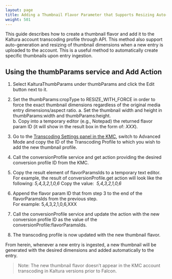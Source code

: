 ```yaml
---
layout: page
title: Adding a Thumbnail Flavor Parameter that Supports Resizing Auto-generated Thumbnails
weight: 501
---
```


This guide describes how to create a thumbnail flavor and add it to the Kaltura account transcoding profile through API. This method also support auto-generation and resizing of thumbnail dimensions when a new entry is uploaded to the account. This is a useful method to automatically create specific thumbnails upon entry ingestion.

## Using the thumbParams service and Add Action  

1.  Select KalturaThumbParams under thumbParams and click the Edit button next to it.
2.  Set the thumbParams:cropType to RESIZE\_WITH\_FORCE in order to force the exact thumbnail dimensions regardless of the original media entry dimensions/aspect ratio.
    a.  Set the thumbnail width and height in thumbParams:width and thumbParams:height.  
    b.  Copy into a temporary editor (e.g., Notepad) the returned flavor param ID (it will show in the result box in the form of: *<id>XXX</id>*). 
3.  Go to the [Transcoding Settings panel in the KMC](http://www.kaltura.com/index.php/kmc/kmc4#account|transcoding), switch to Advanced Mode and copy the ID of the Transcoding Profile to which you wish to add the new thumbnail profile.
4.  Call the conversionProfile service and get action providing the desired conversion profile ID from the KMC.
5.  Copy the result element of flavorParamsIds to a temporary text editor. 
For example, the result of conversionProfile.get action will look like the following: *<flavorParamsIds>5,4,3,2,1,0,6</flavorParamsIds>*  Copy the value:  *5,4,3,2,1,0,6*

6.  Append the flavor param ID that from step 3 to the end of the flavorParamsIds from the previous step.  
    For example: 5,4,3,2,1,0,6,XXX 
7.  Call the conversionProfile service and update the action with the new conversion profile ID as the value of the conversionProfile:flavorParamsIds.  
8.  The transcoding profile is now updated with the new thumbnail flavor. 

From herein, whenever a new entry is ingested, a new thumbnail will be generated with the desired dimensions and added automatically to the entry.
 
>Note: The new thumbnail flavor doesn’t appear in the KMC account transcoding in Kaltura versions prior to Falcon.

